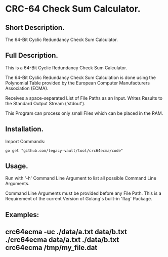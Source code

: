 # CRC-64 Check Sum Calculator.


## Short Description.

The 64-Bit Cyclic Redundancy Check Sum Calculator.

## Full Description.

This is a 64-Bit Cyclic Redundancy Check Sum Calculator.

The 64-Bit Cyclic Redundancy Check Sum Calculation is done using the
Polynomial Table provided by the European Computer Manufacturers Association 
(ECMA).

Receives a space-separated List of File Paths as an Input.
Writes Results to the Standard Output Stream ('stdout').

This Program can process only small Files which can be placed in the RAM.


## Installation.

Import Commands:
```
go get "github.com/legacy-vault/tool/crc64ecma/code"
```

## Usage.

Run with '-h' Command Line Argument to list all possible Command Line Arguments.

Command Line Arguments must be provided before any File Path. This is a 
Requirement of the current Version of Golang's built-in 'flag' Package.

Examples:
-----------------------------------------
crc64ecma -uc ./data/a.txt data/b.txt<br />
./crc64ecma data/a.txt ./data/b.txt<br />
crc64ecma /tmp/my_file.dat<br />
-----------------------------------------
